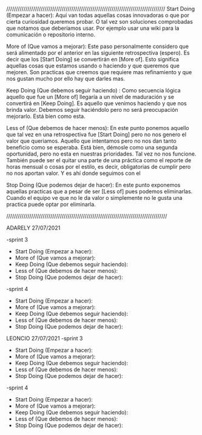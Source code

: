 ///////////////////////////////////////////////////////////////////////////////////
Start Doing (Empezar a hacer): Aquí van todas aquellas cosas innovadoras o que por cierta curiosidad queremos probar. O tal vez son soluciones comprobadas que notamos que deberíamos usar. Por ejemplo usar una wiki para la comunicación o repositorio interno.

More of (Que vamos a mejorar): Este paso personalmente considero que será alimentado por el anterior en las siguiente retrospectiva (espero). Es decir que los [Start Doing] se convertirán en [More of]. Esto significa aquellas cosas que estamos usando o haciendo y que queremos que mejoren. Son practicas que creemos que requiere mas refinamiento y que nos gustan mucho por ello hay que darles mas.

Keep Doing (Que debemos seguir haciendo) : Como secuencia lógica aquello que fue un [More of] llegaría a un nivel de maduración y se convertirá en [Keep Doing]. Es aquello que venimos haciendo y que nos brinda valor. Debemos seguir haciéndolo pero no será preocupación mejorarlo. Está bien como esta.

Less of (Que debemos de hacer menos): En este punto ponemos aquello que tal vez en una retrospectiva fue [Start Doing] pero no nos genero el valor que queriamos. Aquello que intentamos pero no nos dan tanto beneficio como se esperaba. Está bien, démosle como una segunda oportunidad, pero no esta en nuestras prioridades. Tal vez no nos funcione. También puede ser el quitar una parte de una práctica como el reporte de horas mensual o cosas por el estilo, es decir, obligatorias de cumplir pero no nos aportan valor. Y es ahí donde seguimos con el

Stop Doing (Que podemos dejar de hacer): En este punto exponemos aquellas practicas que a pesar de ser [Less of] pues podemos eliminarlas. Cuando el equipo ve que no le da valor o simplemente no le gusta una practica puede optar por eliminarla.

////////////////////////////////////////////////////////////////////////////////////


ADARELY 
27/07/2021 

-sprint 3 
* Start Doing (Empezar a hacer):
* More of (Que vamos a mejorar):
* Keep Doing (Que debemos seguir haciendo):
* Less of (Que debemos de hacer menos):
* Stop Doing (Que podemos dejar de hacer):

-sprint 4 
* Start Doing (Empezar a hacer):
* More of (Que vamos a mejorar):
* Keep Doing (Que debemos seguir haciendo):
* Less of (Que debemos de hacer menos):
* Stop Doing (Que podemos dejar de hacer):

LEONCIO 
27/07/2021 
-sprint 3 
* Start Doing (Empezar a hacer):
* More of (Que vamos a mejorar):
* Keep Doing (Que debemos seguir haciendo):
* Less of (Que debemos de hacer menos):
* Stop Doing (Que podemos dejar de hacer):

-sprint 4 
* Start Doing (Empezar a hacer):
* More of (Que vamos a mejorar):
* Keep Doing (Que debemos seguir haciendo):
* Less of (Que debemos de hacer menos):
* Stop Doing (Que podemos dejar de hacer):

